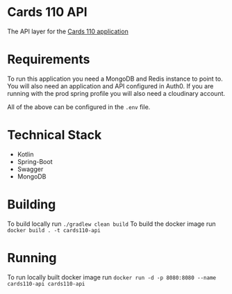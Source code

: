 # Cards 110 API
The API layer for the [Cards 110 application](https://github.com/daithihearn/cards-110)

# Requirements
To run this application you need a MongoDB and Redis instance to point to.
You will also need an application and API configured in Auth0.
If you are running with the prod spring profile you will also need a cloudinary account.

All of the above can be configured in the `.env` file.

# Technical Stack
- Kotlin
- Spring-Boot
- Swagger
- MongoDB

# Building
To build locally run `./gradlew clean build`
To build the docker image run `docker build . -t cards110-api`

# Running
To run locally built docker image run `docker run -d -p 8080:8080 --name cards110-api cards110-api`